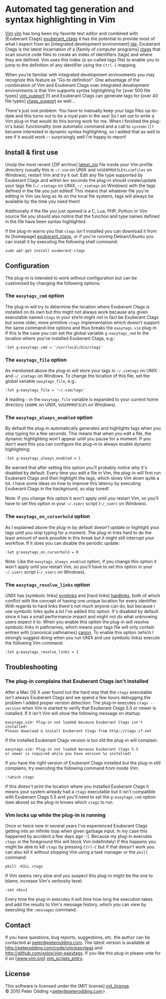 # Automated tag generation and syntax highlighting in Vim

[Vim] [vim] has long been my favorite text editor and combined with [Exuberant
Ctags] [exuberant_ctags] it has the potential to provide most of what I expect
from an [integrated development environment] [ide]. Exuberant Ctags is the
latest incarnation of a [family of computer programs] [ctags] that scan
source code files to create an index of identifiers (tags) and where they are
defined. Vim uses this index (a so-called tags file) to enable you to jump to
the definition of any identifier using the `Ctrl-]` mapping.

When you're familiar with integrated development environments you may recognize
this feature as "Go-to definition". One advantage of the combination of Vim and
Exuberant Ctags over integrated development environments is that Vim supports
syntax highlighting for [over 500 file types] [vim_support] (!) and Exuberant
Ctags can generate tags for [over 40 file types] [ctags_support] as well...

There's just one problem: You have to manually keep your tags files up-to-date
and this turns out to be a royal pain in the ass! So I set out to write a Vim
plug-in that would do this boring work for me. When I finished the plug-in's
basic functionality (one automatic command and a call to `system()`) I became
interested in dynamic syntax highlighting, so I added that as well to see if it
would work -- surprisingly well I'm happy to report!

## Install & first use

Unzip the most recent [ZIP archive] [latest_zip] file inside your Vim profile
directory (usually this is `~/.vim` on UNIX and `%USERPROFILE%\vimfiles` on
Windows), restart Vim and try it out: Edit any file type supported by Exuberant
Ctags and within ten seconds the plug-in should create/update your tags file
(`~/.vimtags` on UNIX, `~/_vimtags` on Windows) with the tags defined in the
file you just edited! This means that whatever file you're editing in Vim (as
long as its on the local file system), tags will always be available by the
time you need them!

Additionally if the file you just opened is a C, Lua, PHP, Python or Vim source
file you should also notice that the function and type names defined in the
file have been syntax highlighted.

If the plug-in warns you that `ctags` isn't installed you can download it from
its [homepage] [exuberant_ctags], or if you're running Debian/Ubuntu you can
install it by executing the following shell command:

    sudo apt-get install exuberant-ctags

## Configuration

The plug-in is intended to work without configuration but can be customized by
changing the following options:

### The `easytags_cmd` option

The plug-in will try to determine the location where Exuberant Ctags is
installed on its own but this might not always work because any given
executable named `ctags` in your `$PATH` might not in fact be Exuberant Ctags
but some older, more primitive `ctags` implementation which doesn't support the
same command-line options and thus breaks the `easytags.vim` plug-in. If this
is the case you can set the global variable `g:easytags_cmd` to the location
where you've installed Exuberant Ctags, e.g.:

    :let g:easytags_cmd = '/usr/local/bin/ctags'

### The `easytags_file` option

As mentioned above the plug-in will store your tags in `~/.vimtags` on UNIX and
`~/_vimtags` on Windows. To change the location of this file, set the global
variable `easytags_file`, e.g.:

    :let g:easytags_file = '~/.vim/tags'

A leading `~` in the `easytags_file` variable is expanded to your current home
directory (`$HOME` on UNIX, `%USERPROFILE%` on Windows).

### The `easytags_always_enabled` option

By default the plug-in automatically generates and highlights tags when you
stop typing for a few seconds. This means that when you edit a file, the
dynamic highlighting won't appear until you pause for a moment. If you don't
want this you can configure the plug-in to always enable dynamic highlighting:

    :let g:easytags_always_enabled = 1

Be warned that after setting this option you'll probably notice why it's
disabled by default: Every time you edit a file in Vim, the plug-in will first
run Exuberant Ctags and then highlight the tags, which slows Vim down quite a
lot. I have some ideas on how to improve this latency by executing Exuberant
Ctags in the background, so stay tuned!

Note: If you change this option it won't apply until you restart Vim, so you'll
have to set this option in your `~/.vimrc` script (`~/_vimrc` on Windows).

### The `easytags_on_cursorhold` option

As I explained above the plug-in by default doesn't update or highlight your
tags until you stop typing for a moment. The plug-in tries hard to do the least
amount of work possible in this break but it might still interrupt your
workflow. If it does you can disable the periodic update:

    :let g:easytags_on_cursorhold = 0
    
Note: Like the `easytags_always_enabled` option, if you change this option it
won't apply until you restart Vim, so you'll have to set this option in your
`~/.vimrc` script (`~/_vimrc` on Windows).

### The `easytags_resolve_links` option

UNIX has [symbolic links] [symlinks] and [hard links] [hardlinks], both of
which conflict with the concept of having one unique location for every
identifier. With regards to hard links there's not much anyone can do, but
because I use symbolic links quite a lot I've added this option. It's disabled
by default since it has a small performance impact and might not do what
unknowing users expect it to: When you enable this option the plug-in will
resolve symbolic links in pathnames, which means your tags file will only
contain entries with [canonical pathnames] [canon]. To enable this option
(which I strongly suggest doing when you run UNIX and use symbolic links)
execute the following Vim command:

    :let g:easytags_resolve_links = 1

## Troubleshooting

### The plug-in complains that Exuberant Ctags isn't installed

After a Mac OS X user found out the hard way that the `ctags` executable isn't
always Exuberant Ctags and we spend a few hours debugging the problem I added
proper version detection: The plug-in executes `ctags --version` when Vim is
started to verify that Exuberant Ctags 5.5 or newer is installed. If it isn't
Vim will show the following message on startup:

    easytags.vim: Plug-in not loaded because Exuberant Ctags isn't installed!
    Please download & install Exuberant Ctags from http://ctags.sf.net

If the installed Exuberant Ctags version is too old the plug-in will complain:

    easytags.vim: Plug-in not loaded because Exuberant Ctags 5.5
    or newer is required while you have version %s installed!

If you have the right version of Exuberant Ctags installed but the plug-in
still complains, try executing the following command from inside Vim:

    :!which ctags

If this doesn't print the location where you installed Exuberant Ctags it means
your system already had a `ctags` executable but it isn't compatible with
Exuberant Ctags 5.5 and you'll need to set the `g:easytags_cmd` option (see
above) so the plug-in knows which `ctags` to run.

### Vim locks up while the plug-in is running

Once or twice now in several years I've experienced Exuberant Ctags getting
into an infinite loop when given garbage input. In my case this happened by
accident a few days ago :-|. Because my plug-in executes `ctags` in the
foreground this will block Vim indefinitely! If this happens you might be
able to kill `ctags` by pressing `Ctrl-C` but if that doesn't work you can also
kill it without stopping Vim using a task manager or the `pkill` command:

    pkill -KILL ctags

If Vim seems very slow and you suspect this plug-in might be the one to blame,
increase Vim's verbosity level:

    :set vbs=1

Every time the plug-in executes it will time how long the execution takes and
add the results to Vim's message history, which you can view by executing the
`:messages` command.

## Contact

If you have questions, bug reports, suggestions, etc. the author can be
contacted at <peter@peterodding.com>. The latest version is available at
<http://peterodding.com/code/vim/easytags> and
<http://github.com/xolox/vim-easytags>. If you like this plug-in please vote
for it on [www.vim.org] [vim_scripts_entry].

## License

This software is licensed under the [MIT license] [mit_license].  
© 2010 Peter Odding &lt;<peter@peterodding.com>&gt;.


[canon]: http://en.wikipedia.org/wiki/Canonicalization
[ctags]: http://en.wikipedia.org/wiki/Ctags
[ctags_support]: http://ctags.sourceforge.net/languages.html
[exuberant_ctags]: http://ctags.sourceforge.net/
[hardlinks]: http://en.wikipedia.org/wiki/Hard_link
[ide]: http://en.wikipedia.org/wiki/Integrated_development_environment
[latest_zip]: http://peterodding.com/code/vim/downloads/easytags
[mit_license]: http://en.wikipedia.org/wiki/MIT_License
[symlinks]: http://en.wikipedia.org/wiki/Symbolic_link
[vim]: http://www.vim.org/
[vim_scripts_entry]: http://www.vim.org/scripts/script.php?script_id=3114
[vim_support]: http://ftp.vim.org/vim/runtime/syntax/
